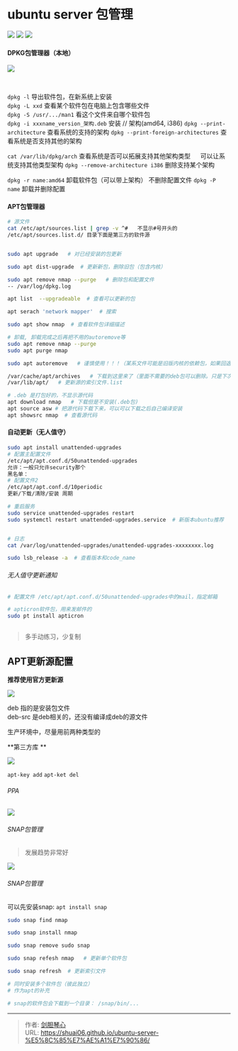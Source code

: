 # ubuntu server 包管理




<img src="https://geoer666-1257264766.cos.ap-beijing.myqcloud.com/20200126205055895_1655667133.png" />

<img src="https://geoer666-1257264766.cos.ap-beijing.myqcloud.com/20200126210117946_1080742536.png" />

<img src="https://geoer666-1257264766.cos.ap-beijing.myqcloud.com/20200126210349356_2002672330.png" />


#### DPKG包管理器（本地）
<img src="https://geoer666-1257264766.cos.ap-beijing.myqcloud.com/20200126210801883_1750439429.png" />

​     

`dpkg -l` 导出软件包，在新系统上安装   
`dpkg -L xxd`  查看某个软件包在电脑上包含哪些文件  
`dpkg -S /usr/.../man1`  看这个文件来自哪个软件包  
`dpkg -i xxxname_version_架构.deb` 安装      // 架构(amd64, i386)
`dpkg --print-architecture`  查看系统的支持的架构 
`dpkg --print-foreign-architectures`   查看系统是否支持其他的架构    

`cat /var/lib/dpkg/arch`   查看系统是否可以拓展支持其他架构类型
 `  `  可以让系统支持其他类型架构
`dpkg --remove-architecture i386`   删除支持某个架构

`dpkg -r name:amd64`  卸载软件包（可以带上架构） 不删除配置文件
`dpkg -P name`   卸载并删除配置





#### APT包管理器  


```bash
# 源文件
cat /etc/apt/sources.list | grep -v ^#   不显示#号开头的  
/etc/apt/sources.list.d/ 目录下面是第三方的软件源 


sudo apt upgrade   # 对已经安装的包更新

sudo apt dist-upgrade  # 更新新包，删除旧包（包含内核）

sudo apt remove nmap --purge   # 删除包和配置文件 
-- /var/log/dpkg.log  

apt list  --upgradeable  # 查看可以更新的包

apt serach 'network mapper'  # 搜索

sudo apt show nmap  # 查看软件包详细描述  

# 卸载, 卸载完成之后再把不用的autoremove等
sudo apt remove nmap --purge
sudo apt purge nmap

sudo apt autoremove   # 谨慎使用！！！（某系文件可能是旧版内核的依赖包，如果回退老版本可能会出现问题）

/var/cache/apt/archives   # 下载到这里来了（里面不需要的deb包可以删除。只是下次再次需要的时候重新下载）
/var/lib/apt/   # 更新源的索引文件.list

# .deb 是打包好的，不显示源代码
apt download nmap   # 下载但是不安装(.deb包)   
apt source asw # 把源代码下载下来，可以可以下载之后自己编译安装  
apt showsrc nmap  # 查看源代码  


```



#### 自动更新（无人值守）  
```bash
sudo apt install unattended-upgrades
# 配置主配置文件
/etc/apt/apt.conf.d/50unattended-upgrades
允许：一般只允许security那个  
黑名单：
# 配置文件2
/etc/apt/apt.conf.d/10periodic
更新/下载/清除/安装 周期

# 重启服务
sudo service unattended-upgrades restart
sudo systemctl restart unattended-upgrades.service  # 新版本ubuntu推荐


# 日志
cat /var/log/unattended-upgrades/unattended-upgrades-xxxxxxxx.log

sudo lsb_release -a  # 查看版本和code_name
```


###### 无人值守更新通知
```bash
# 配置文件 /etc/apt/apt.conf.d/50unattended-upgrades中的mail，指定邮箱

# apticron软件包，用来发邮件的
sudo pt install apticron



```



> 多手动练习，少复制






## APT更新源配置
**推荐使用官方更新源**  

<img src="https://geoer666-1257264766.cos.ap-beijing.myqcloud.com/20200127152919657_1859338354.png" />

deb   指的是安装包文件  
deb-src  是deb相关的，还没有编译成deb的源文件  

生产环境中，尽量用前两种类型的  

**第三方库  **

<img src="https://geoer666-1257264766.cos.ap-beijing.myqcloud.com/20200127153629331_1188888659.png" />

`apt-key add`
`apt-ket del`


###### PPA
<img src="https://geoer666-1257264766.cos.ap-beijing.myqcloud.com/20200127154253164_223311205.png" />



###### SNAP包管理 
> 发展趋势非常好

<img src="https://geoer666-1257264766.cos.ap-beijing.myqcloud.com/20200127155257588_792061499.png" />


###### SNAP包管理

可以先安装snap: `apt install snap`  

```bash
sudo snap find nmap

sudo snap install nmap

sudo snap remove sudo snap

sudo snap refesh nmap   # 更新单个软件包

sudo snap refresh  # 更新索引文件

# 同时安装多个软件包（彼此独立）  
# 作为apt的补充

# snap的软件包会下载到一个目录： /snap/bin/...

```











---

> 作者: [剑胆琴心](http://shuai06.github.io)  
> URL: https://shuai06.github.io/ubuntu-server-%E5%8C%85%E7%AE%A1%E7%90%86/  


